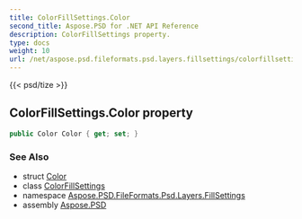 ```yaml
---
title: ColorFillSettings.Color
second_title: Aspose.PSD for .NET API Reference
description: ColorFillSettings property. 
type: docs
weight: 10
url: /net/aspose.psd.fileformats.psd.layers.fillsettings/colorfillsettings/color/
---
```

{{< psd/tize >}}
## ColorFillSettings.Color property

```csharp
public Color Color { get; set; }
```

### See Also

* struct [Color](../../../aspose.psd/color/)
* class [ColorFillSettings](../)
* namespace [Aspose.PSD.FileFormats.Psd.Layers.FillSettings](../../colorfillsettings/)
* assembly [Aspose.PSD](../../../)


